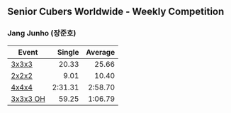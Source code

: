 ## Senior Cubers Worldwide - Weekly Competition
### Jang Junho (장준호)

| Event | Single | Average |
| -- | --: | --: |
| [3x3x3](jang_junho/333.md) | 20.33 | 25.66 |  |
| [2x2x2](jang_junho/222.md) | 9.01 | 10.40 |  |
| [4x4x4](jang_junho/444.md) | 2:31.31 | 2:58.70 |  |
| [3x3x3 OH](jang_junho/333oh.md) | 59.25 | 1:06.79 |  |

<!-- Global site tag (gtag.js) - Google Analytics -->
<script async src="https://www.googletagmanager.com/gtag/js?id=UA-86348435-3"></script>
<script>window.dataLayer = window.dataLayer || []; function gtag() {dataLayer.push(arguments);} gtag('js', new Date()); gtag('config', 'UA-86348435-3');</script>
